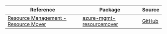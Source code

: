| Reference | Package | Source |
|---|---|---|
|[Resource Management - Resource Mover](mgmt-resourcemover-readme.md)|[azure-mgmt-resourcemover](https://pypi.org/project/azure-mgmt-resourcemover)|[GitHub](https://github.com/Azure/azure-sdk-for-python)|

